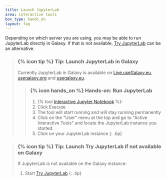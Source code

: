 ```yaml
---
title: Launch JupyterLab
area: interactive tools
box_type: hands_on
layout: faq
---
```



Depending on which server you are using, you may be able to run JupyterLab directly in Galaxy. If that is not available, [Try JupyterLab](https://jupyter.org/try) can be an alternative.

> ### {% icon tip %} Tip: Launch JupyterLab in Galaxy
> Currently JupyterLab in Galaxy is available on [Live.useGalaxy.eu](https://live.usegalaxy.eu), [usegalaxy.org](https://usegalaxy.org) and [usegalaxy.eu](https://usegalaxy.eu).
>
> > ### {% icon hands_on %} Hands-on: Run JupyterLab
> >
> > 1. {% tool [Interactive Jupyter Notebook](interactive_tool_jupyter_notebook) %}:
> > 2. Click Execute
> > 3. The tool will start running and will stay running permanently
> > 4. Click on the "User" menu at the top and go to "Active Interactive Tools" and locate the JupyterLab instance you started.
> > 5. Click on your JupyterLab instance
{: .tip}

> ### {% icon tip %} Tip: Launch Try JupyterLab if not available on Galaxy
>
> If JupyterLab is not available on the Galaxy instance:
> 1. Start [Try JupyterLab](https://mybinder.org/v2/gh/jupyterlab/jupyterlab-demo/try.jupyter.org?urlpath=lab)
{: .tip}
